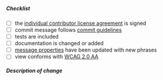 <!--
Thank you for your pull request. Please review below requirements.

Bug fixes and new features should be reported on the issue tracker: https://github.com/uPortal-project/uPortal/issues

Contributors guide: https://github.com/uPortal-project/uPortal/blob/master/CONTRIBUTING.md
-->

##### Checklist
<!-- Remove items that do not apply. For completed items, change [ ] to [x]. -->

-   [ ] the [individual contributor license agreement][] is signed
-   [ ] commit message follows [commit guidelines][]
-   [ ] tests are included
-   [ ] documentation is changed or added
-   [ ] [message properties][] have been updated with new phrases
-   [ ] view conforms with [WCAG 2.0 AA][]

##### Description of change
<!-- Provide a description of the change below this comment. -->


<!-- Reference Links -->

[individual contributor license agreement]: https://github.com/uPortal-project/uPortal/blob/master/CONTRIBUTING.md#individual-contributor-license-agreement
[commit guidelines]: https://github.com/uPortal-project/uPortal/blob/master/CONTRIBUTING.md#commit
[message properties]: https://github.com/uPortal-project/uPortal/tree/master/uportal-war/src/main/resources/properties/i18n
[WCAG 2.0 AA]: https://www.w3.org/WAI/WCAG20/quickref/?levels=aaa&technologies=smil%2Cpdf%2Cflash%2Csl
